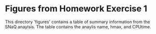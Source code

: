 # Figures from Homework Exercise 1

This directory 'figures' contains a table of summary information from the SNaQ anaylsis. The table contains the anaylis name, hmax, and CPUtime.
